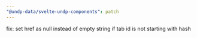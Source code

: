 ```yaml
---
"@undp-data/svelte-undp-components": patch
---
```


fix: set href as null instead of empty string if tab id is not starting with hash
